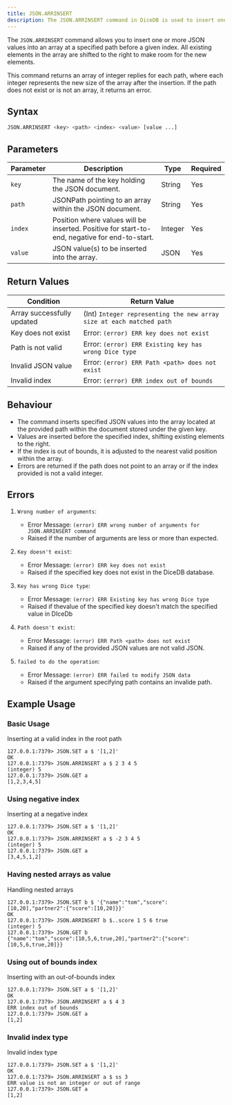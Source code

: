 ```yaml
---
title: JSON.ARRINSERT
description: The JSON.ARRINSERT command in DiceDB is used to insert one or more JSON values into an array at a specified path before a given index. This command shifts all existing elements in the array to the right, making room for the new elements.
---
```


The `JSON.ARRINSERT` command allows you to insert one or more JSON values into an array at a specified path before a given index. All existing elements in the array are shifted to the right to make room for the new elements.

This command returns an array of integer replies for each path, where each integer represents the new size of the array after the insertion. If the path does not exist or is not an array, it returns an error.

## Syntax

```bash
JSON.ARRINSERT <key> <path> <index> <value> [value ...]
```

## Parameters

| Parameter | Description                                                                                      | Type    | Required |
|-----------|--------------------------------------------------------------------------------------------------|---------|----------|
| `key`     | The name of the key holding the JSON document.                                                   | String  | Yes      |
| `path`    | JSONPath pointing to an array within the JSON document.                                          | String  | Yes      |
| `index`   | Position where values will be inserted. Positive for start-to-end, negative for end-to-start.    | Integer | Yes      |
| `value`   | JSON value(s) to be inserted into the array.                                                     | JSON    | Yes      |

## Return Values

| Condition                     | Return Value                                                           |
|-------------------------------|------------------------------------------------------------------------|
| Array successfully updated    | (Int) `Integer representing the new array size at each matched path`   |
| Key does not exist            | Error: `(error) ERR key does not exist`                                |
| Path is not valid             | Error: `(error) ERR Existing key has wrong Dice type`                  |
| Invalid JSON value            | Error: `(error) ERR Path <path> does not exist`                        |
| Invalid index                 | Error: `(error) ERR index out of bounds`                               |

## Behaviour

- The command inserts specified JSON values into the array located at the provided path within the document stored under the given key.
- Values are inserted before the specified index, shifting existing elements to the right.
- If the index is out of bounds, it is adjusted to the nearest valid position within the array.
- Errors are returned if the path does not point to an array or if the index provided is not a valid integer.

## Errors

1. `Wrong number of arguments`:

   - Error Message: `(error) ERR wrong number of arguments for JSON.ARRINSERT command`
   - Raised if the number of arguments are less or more than expected.

2. `Key doesn't exist`:

   - Error Message: `(error) ERR key does not exist`
   - Raised if the specified key does not exist in the DiceDB database.

3. `Key has wrong Dice type`:

   - Error Message: `(error) ERR Existing key has wrong Dice type`
   - Raised if thevalue of the specified key doesn't match the specified value in DIceDb

4. `Path doesn't exist`:

   - Error Message: `(error) ERR Path <path> does not exist`
   - Raised if any of the provided JSON values are not valid JSON.

5. `failed to do the operation`:

   - Error Message: `(error) ERR failed to modify JSON data`
   - Raised if the argument specifying path contains an invalide path.

## Example Usage

### Basic Usage

Inserting at a valid index in the root path

```plaintext
127.0.0.1:7379> JSON.SET a $ '[1,2]'
OK
127.0.0.1:7379> JSON.ARRINSERT a $ 2 3 4 5
(integer) 5
127.0.0.1:7379> JSON.GET a
[1,2,3,4,5]
```

### Using negative index

Inserting at a negative index

```plaintext
127.0.0.1:7379> JSON.SET a $ '[1,2]'
OK
127.0.0.1:7379> JSON.ARRINSERT a $ -2 3 4 5
(integer) 5
127.0.0.1:7379> JSON.GET a
[3,4,5,1,2]
```

### Having nested arrays as value

Handling nested arrays

```plaintext
127.0.0.1:7379> JSON.SET b $ '{"name":"tom","score":[10,20],"partner2":{"score":[10,20]}}'
OK
127.0.0.1:7379> JSON.ARRINSERT b $..score 1 5 6 true
(integer) 5
127.0.0.1:7379> JSON.GET b
{"name":"tom","score":[10,5,6,true,20],"partner2":{"score":[10,5,6,true,20]}}
```

### Using out of bounds index

Inserting with an out-of-bounds index

```plaintext
127.0.0.1:7379> JSON.SET a $ '[1,2]'
OK
127.0.0.1:7379> JSON.ARRINSERT a $ 4 3
ERR index out of bounds
127.0.0.1:7379> JSON.GET a
[1,2]
```

### Invalid index type

Invalid index type

```plaintext
127.0.0.1:7379> JSON.SET a $ '[1,2]'
OK
127.0.0.1:7379> JSON.ARRINSERT a $ ss 3
ERR value is not an integer or out of range
127.0.0.1:7379> JSON.GET a
[1,2]
```
